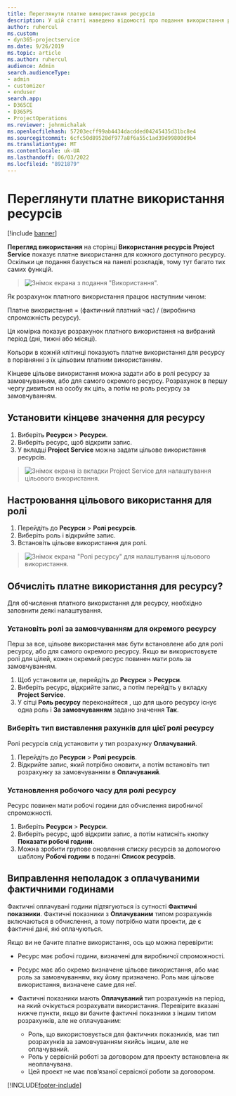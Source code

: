 ```yaml
---
title: Переглянути платне використання ресурсів
description: У цій статті наведено відомості про подання використання ресурсів.
author: ruhercul
ms.custom:
- dyn365-projectservice
ms.date: 9/26/2019
ms.topic: article
ms.author: ruhercul
audience: Admin
search.audienceType:
- admin
- customizer
- enduser
search.app:
- D365CE
- D365PS
- ProjectOperations
ms.reviewer: johnmichalak
ms.openlocfilehash: 57203ecff99ab4434dacdded04245435d31bc8e4
ms.sourcegitcommit: 6cfc50d89528df977a8f6a55c1ad39d99800d9b4
ms.translationtype: MT
ms.contentlocale: uk-UA
ms.lasthandoff: 06/03/2022
ms.locfileid: "8921879"
---
```

# <a name="view-chargeable-utilization-for-resources"></a>Переглянути платне використання ресурсів

[!include [banner](../includes/psa-now-project-operations.md)]
 
**Перегляд використання** на сторінці **Використання ресурсів Project Service** показує платне використання для кожного доступного ресурсу.  Оскільки це подання базується на панелі розкладів, тому тут багато тих самих функцій.

> ![Знімок екрана з подання "Використання".](media/FAQ-utilization-1.png)
 

Як розрахунок платного використання працює наступним чином:

   Платне використання = (фактичний платний час) / (виробнича спроможність ресурсу).

Ця комірка показує розрахунок платного використання на вибраний період (дні, тижні або місяці).

Кольори в кожній клітинці показують платне використання для ресурсу в порівнянні з їх цільовим платним використанням. 

Кінцеве цільове використання можна задати або в ролі ресурсу за замовчуванням, або для самого окремого ресурсу. Розрахунок в першу чергу дивиться на особу як ціль, а потім на роль ресурсу за замовчуванням.

## <a name="set-target-on-a-resource"></a>Установити кінцеве значення для ресурсу

1. Виберіть **Ресурси** \> **Ресурси**. 
2. Виберіть ресурс, щоб відкрити запис. 
3. У вкладці **Project Service** можна задати цільове використання ресурсів.

> ![Знімок екрана із вкладки Project Service для налаштування цільового використання.](media/FAQ-utilization-2.png)
 
## <a name="set-target-utilization-on-a-role"></a>Настроювання цільового використання для ролі

1. Перейдіть до **Ресурси** \> **Ролі ресурсів**. 
2. Виберіть роль і відкрийте запис. 
3. Встановіть цільове використання для ролі.

> ![Знімок екрана "Ролі ресурсу" для налаштування цільового використання.](media/FAQ-utilization-3.png)
 
## <a name="calculate-chargeable-utilization-for-a-resource"></a>Обчисліть платне використання для ресурсу?

Для обчислення платного використання для ресурсу, необхідно заповнити деякі налаштування. 

### <a name="set-default-role-for-individual-resource"></a>Установіть ролі за замовчуванням для окремого ресурсу

Перш за все, цільове використання має бути встановлене або для ролі ресурсу, або для самого окремого ресурсу. Якщо ви використовуєте ролі для цілей, кожен окремий ресурс повинен мати роль за замовчуванням. 

1. Щоб установити це, перейдіть до **Ресурси** \> **Ресурси**. 
2. Виберіть ресурс, відкрийте запис, а потім перейдіть у вкладку **Project Service**. 
3. У сітці **Роль ресурсу** переконайтеся , що для цього ресурсу існує одна роль і **За замовчуванням** задано значення **Так**.
 
### <a name="change-billing-type-for-resource-role"></a>Виберіть тип виставлення рахунків для цієї ролі ресурсу

Ролі ресурсів слід установити у тип розрахунку **Оплачуваний**. 

1. Перейдіть до **Ресурси** \> **Ролі ресурсів**. 
2. Відкрийте запис, який потрібно оновити, а потім встановіть тип розрахунку за замовчуванням в **Оплачуваний**.

### <a name="set-working-hours-for-resource-role"></a>Установлення робочого часу для ролі ресурсу
 
Ресурс повинен мати робочі години для обчислення виробничої спроможності. 

1. Виберіть **Ресурси** \> **Ресурси**. 
2. Виберіть ресурс, щоб відкрити запис, а потім натисніть кнопку **Показати робочі години**. 
3. Можна зробити групове оновлення списку ресурсів за допомогою шаблону **Робочі години** в поданні **Список ресурсів**.

## <a name="troubleshooting-chargeable-actual-hours"></a>Виправлення неполадок з оплачуваними фактичними годинами

Фактичні оплачувані години підтягуються із сутності **Фактичні показники**. Фактичні показники з **Оплачуваним** типом розрахунків включаються в обчислення, а тому потрібно мати проекти, де є фактичні дані, які оплачуються.

Якщо ви не бачите платне використання, ось що можна перевірити:

- Ресурс має робочі години, визначені для виробничої спроможності.
- Ресурс має або окремо визначене цільове використання, або має роль за замовчуванням, яку йому призначено. Роль має цільове використання, визначене саме для неї.
- Фактичні показники мають **Оплачуваний** тип розрахунків на період, на який очікується розрахувати використання. Перевірите вказані нижче пункти, якщо ви бачите фактичні показники з іншим типом розрахунків, але не оплачуваним:

  - Роль, що використовується для фактичних показників, має тип розрахунків за замовчуванням якийсь іншим, але не оплачуваний.
  - Роль у сервісній роботі за договором для проекту встановлена як неоплачувана.
  - Цей проект не має пов’язаної сервісної роботи за договором.



[!INCLUDE[footer-include](../includes/footer-banner.md)]

